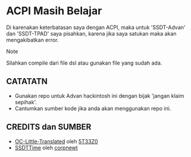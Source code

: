 # ACPI Masih Belajar
Di karenakan keterbatasan saya dengan ACPI, maka untuk 'SSDT-Advan' dan 'SSDT-TPAD' saya pisahkan, karena jika saya satukan maka akan 
mengakibatkan error.

> [!NOTE]
>
> Silahkan compile dari file dsl atau gunakan file yang sudah ada.

## CATATATN
- Gunakan repo untuk Advan hackintosh ini dengan bijak 'jangan klaim sepihak'.
- Cantumkan sumber kode jika anda akan menggunakan repo ini.

## CREDITS dan SUMBER
- [OC-Little-Translated](https://github.com/5T33Z0/OC-Little-Translated/tree/main) oleh [5T33Z0](https://github.com/5T33Z0/OC-Little-Translated/commits?author=5T33Z0)
- [SSDTTime](https://github.com/corpnewt/SSDTTime) oleh [corpnewt](https://github.com/corpnewt/SSDTTime/commits?author=corpnewt)
